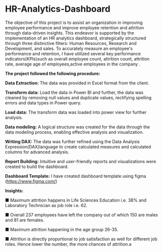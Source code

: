 # HR-Analytics-Dashboard

The objective of this project is to assist an organization in improving employee performance and improve employee retention and attrition through data-driven insights. This endeavor is supported by the implementation of an HR analytics dashboard, strategically structured through three distinctive filters: Human Resources, Research and Development, and sales. To accurately measure an employee's performance and retention, I have utilized several key performance indicators(KPIs)such as overall employee count, attrition count, attrition rate, average age of employees,active employees in the company .

**The project followed the following procedure:**

**Data Extraction:** The data was provided in Excel format from        the client.
 
**Transform data:** Load the data in Power BI and further, the data was cleaned by removing null values and duplicate values, rectifying spelling errors and data types in Power query. 

**Load data:** The transform data was loaded into power view for further analysis. 

**Data modeling:** A logical structure was created for the data through the data modeling process, enabling effective analysis and visualization. 

**Writing DAX:** The data was further refined using the Data Analysis Expression(DAX)language to create calculated measures and calculated columns for advanced analysis.

**Report Building:** Intuitive and user-friendly reports and visualizations were created to build the dashboard.

**Dashboard Template:** I have created dashboard template using figma
(https://www.figma.com/)

**Insights:**

■ Maximum attrition happens in Life Sciences Education i.e. 38% and Laboratory Technician as job role i.e. 62.

■ Overall 237 employees have left the company out of which 150 are males and 81 are females.

■ Maximum attrition happening in the age group 26-35.

■ Attrition is directly proportional to job satisfaction as well for different job roles. Hence lower the number, the more chances of attrition.a
